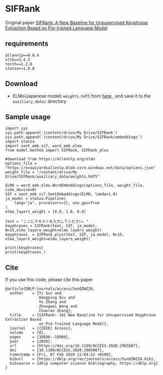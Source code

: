 # SIFRank
Original paper [SIFRank: A New Baseline for Unsupervised Keyphrase Extraction Based on Pre-trained Language Model](https://ieeexplore.ieee.org/document/8954611)

## requirements
```
allennlp==0.8.4
nltk==3.4.3
torch==1.2.0
stanza==1.0.0
```
## Download
* ELMo(Japanese model) ``weights.hdf5`` from [here](https://allennlp.org/elmo) , and save it to the ``auxiliary_data/`` directory

## Sample usage
```
import sys
sys.path.append('/content/drive/My Drive/SIFRank')
sys.path.append('/content/drive/My Drive/SIFRank/embeddings')
import stanza
import sent_emb_sif, word_emb_elmo
from model.method import SIFRank, SIFRank_plus

#download from https://allennlp.org/elmo
options_file = "https://exawizardsallenlp.blob.core.windows.net/data/options.json"
weight_file = "/content/drive/My Drive/SIFRank/auxiliary_data/weights.hdf5"

ELMO = word_emb_elmo.WordEmbeddings(options_file, weight_file, cuda_device=0)
SIF = sent_emb_sif.SentEmbeddings(ELMO, lamda=1.0)
ja_model = stanza.Pipeline(
    lang="ja", processors={}, use_gpu=True
)
elmo_layers_weight = [0.0, 1.0, 0.0]

text = "ここにテキストを入力してください。"
keyphrases = SIFRank(text, SIF, ja_model, N=15,elmo_layers_weight=elmo_layers_weight)
keyphrases_ = SIFRank_plus(text, SIF, ja_model, N=15, elmo_layers_weight=elmo_layers_weight)

print(keyphrases)
print(keyphrases_)
```

## Cite
If you use this code, please cite this paper
```
@article{DBLP:journals/access/SunQZWZ20,
  author    = {Yi Sun and
               Hangping Qiu and
               Yu Zheng and
               Zhongwei Wang and
               Chaoran Zhang},
  title     = {SIFRank: {A} New Baseline for Unsupervised Keyphrase Extraction Based
               on Pre-Trained Language Model},
  journal   = {{IEEE} Access},
  volume    = {8},
  pages     = {10896--10906},
  year      = {2020},
  url       = {https://doi.org/10.1109/ACCESS.2020.2965087},
  doi       = {10.1109/ACCESS.2020.2965087},
  timestamp = {Fri, 07 Feb 2020 12:04:22 +0100},
  biburl    = {https://dblp.org/rec/journals/access/SunQZWZ20.bib},
  bibsource = {dblp computer science bibliography, https://dblp.org}
}
```
